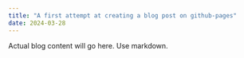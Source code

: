 ```yaml
---
title: "A first attempt at creating a blog post on github-pages"
date: 2024-03-28
---
```


Actual blog content will go here. Use markdown.